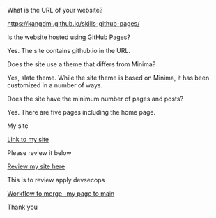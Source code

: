 What is the URL of your website?

<a href="https://kangdmi.github.io/skills-github-pages/">https://kangdmi.github.io/skills-github-pages/</a>

Is the website hosted using GitHub Pages?

Yes. The site contains github.io in the URL.

Does the site use a theme that differs from Minima?

Yes, slate theme. While the site theme is based on Minima, it has been customized in a number of ways.

Does the site have the minimum number of pages and posts?

Yes. There are five pages including the home page.

My site

[Link to my site](https://kangdmi.github.io/skills-github-pages/)

Please review it below

[Review my site here](https://www.coursera.org/learn/introduction-to-devsecops/peer/UiuSv/building-a-website/review/NRA_XtjXEe-roQr_xDOGPw)

This is to review apply devsecops

[Workflow to merge -my page to main](https://github.com/kangdmi/skills-github-pages-auto/tree/main/.github/workflows)

Thank you

